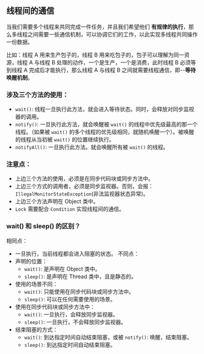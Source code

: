 ## 线程间的通信

当我们需要多个线程来共同完成一件任务，并且我们希望他们 **有规律的执行**，那么多线程之间需要一些通信机制，可以协调它们的工作，以此实现多线程共同操作一份数据。

比如：线程 A 用来生产包子的，线程 B 用来吃包子的，包子可以理解为同一资源，线程 A 与线程 B 处理的动作，一个是生产，一个是消费，此时线程
B 必须等到线程 A 完成后才能执行，那么线程 A 与线程 B 之间就需要线程通信，即--**等待唤醒机制**。

### 涉及三个方法的使用：

* `wait()`: 线程一旦执行此方法，就会进入等待状态。同时，会释放对同步监视器的调用。
* `notify()`: 一旦执行此方法，就会唤醒被 `wait()` 的线程中优先级最高的那一个线程。（如果被 `wait()`
  的多个线程的优先级相同，就随机唤醒一个）。被唤醒的线程从当初被 `wait()` 的位置继续执行。
* `notifyAll()`: 一旦执行此方法。就会唤醒所有被 `wait()` 的线程。

### 注意点：

* 上边三个方法的使用，必须是在同步代码块或同步方法中。
* 上边三个方式的调用者，必须是同步监视器。否则，会报：`IllegalMonitorStateException`(非法监视器状态异常)。
* 上边三个方法声明在 Object 类中。
* `Lock` 需要配合 `Condition` 实现线程间的通信。

### wait() 和 sleep() 的区别？

相同点：

* 一旦执行，当前线程都会进入阻塞的状态。
  不同点：
* 声明的位置：
    * `wait()`: 是声明在 Object 类中。
    * `sleep()`: 是声明在 Thread 类中，且是静态的。
* 使用的场景不同：
    * `wait()`: 只能使用在同步代码块或同步方法中。
    * `sleep()`: 可以在任何需要使用的场景。
* 使用在同步代码块或同步方法中：
    * `wait()`: 一旦执行，会释放同步监视器。
    * `sleep()`: 一旦执行，不会释放同步监视器。
* 结束阻塞的方式：
    * `wait()`: 到达指定时间自动结束阻塞，或被 `notify()`: 唤醒，结束阻塞。
    * `sleep()`: 到达指定时间自动结束阻塞。
